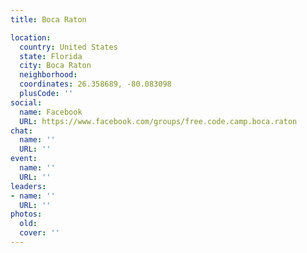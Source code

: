 ```yaml
---
title: Boca Raton

location:
  country: United States
  state: Florida
  city: Boca Raton
  neighborhood: 
  coordinates: 26.358689, -80.083098
  plusCode: ''
social:
  name: Facebook
  URL: https://www.facebook.com/groups/free.code.camp.boca.raton
chat:
  name: ''
  URL: ''
event:
  name: ''
  URL: ''
leaders:
- name: ''
  URL: ''
photos:
  old: 
  cover: ''
---
```

